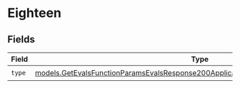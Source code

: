 # Eighteen


## Fields

| Field                                                                                                                                                                            | Type                                                                                                                                                                             | Required                                                                                                                                                                         | Description                                                                                                                                                                      |
| -------------------------------------------------------------------------------------------------------------------------------------------------------------------------------- | -------------------------------------------------------------------------------------------------------------------------------------------------------------------------------- | -------------------------------------------------------------------------------------------------------------------------------------------------------------------------------- | -------------------------------------------------------------------------------------------------------------------------------------------------------------------------------- |
| `type`                                                                                                                                                                           | [models.GetEvalsFunctionParamsEvalsResponse200ApplicationJSONResponseBodyData518Type](../models/getevalsfunctionparamsevalsresponse200applicationjsonresponsebodydata518type.md) | :heavy_check_mark:                                                                                                                                                               | N/A                                                                                                                                                                              |